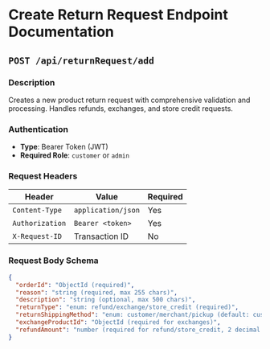 # Create Return Request Endpoint Documentation

## `POST /api/returnRequest/add`

### Description
Creates a new product return request with comprehensive validation and processing. Handles refunds, exchanges, and store credit requests.

### Authentication
- **Type**: Bearer Token (JWT)
- **Required Role**: `customer` or `admin`

### Request Headers
| Header | Value | Required |
|--------|-------|----------|
| `Content-Type` | `application/json` | Yes |
| `Authorization` | `Bearer <token>` | Yes |
| `X-Request-ID` | Transaction ID | No |

### Request Body Schema
```json
{
  "orderId": "ObjectId (required)",
  "reason": "string (required, max 255 chars)",
  "description": "string (optional, max 500 chars)",
  "returnType": "enum: refund/exchange/store_credit (required)",
  "returnShippingMethod": "enum: customer/merchant/pickup (default: customer)",
  "exchangeProductId": "ObjectId (required for exchanges)",
  "refundAmount": "number (required for refund/store_credit, 2 decimal places)"
}